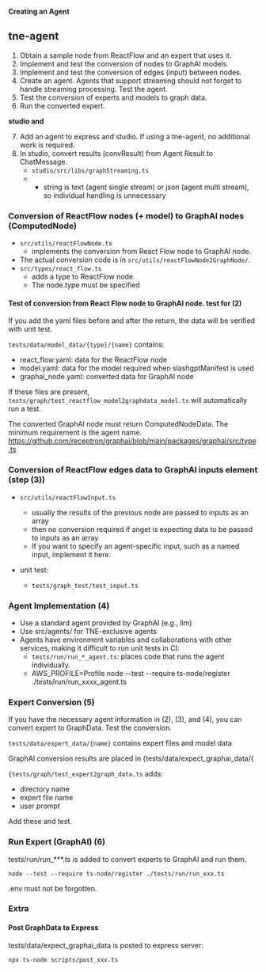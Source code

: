 **Creating an Agent**

## tne-agent

1. Obtain a sample node from ReactFlow and an expert that uses it.
2. Implement and test the conversion of nodes to GraphAI models.
3. Implement and test the conversion of edges (input) between nodes.
4. Create an agent. Agents that support streaming should not forget to handle streaming processing. Test the agent.
5. Test the conversion of experts and models to graph data.
6. Run the converted expert.

**studio and**

7. Add an agent to express and studio. If using a tne-agent, no additional work is required.
8. In studio, convert results (convResult) from Agent Result to ChatMessage.
   - `studio/src/libs/graphStreaming.ts`
   - - string is text (agent single stream) or json (agent multi stream), so individual handling is unnecessary

### Conversion of ReactFlow nodes (+ model) to GraphAI nodes (ComputedNode)

- `src/utils/reactFlowNode.ts`
  - implements the conversion from React Flow node to GraphAI node.
- The actual conversion code is in `src/utils/reactFlowNode2GraphNode/`.
- `src/types/react_flow.ts`
  - adds a type to ReactFlow node.
  - The node.type must be specified

#### Test of conversion from React Flow node to GraphAI node. test for (2)

If you add the yaml files before and after the return, the data will be verified with unit test.

`tests/data/model_data/{type}/{name}` contains:

- react_flow.yaml: data for the ReactFlow node
- model.yaml: data for the model required when slashgptManifest is used
- graphai_node.yaml: converted data for GraphAI node

If these files are present, `tests/graph/test_reactflow_model2graphdata_model.ts` will automatically run a test.

The converted GraphAI node must return ComputedNodeData. The minimum requirement is the agent name.
https://github.com/receptron/graphai/blob/main/packages/graphai/src/type.ts

### Conversion of ReactFlow edges data to GraphAI inputs element (step (3))

- `src/utils/reactFlowInput.ts`

  - usually the results of the previous node are passed to inputs as an array
  - then no conversion required if anget is expecting data to be passed to inputs as an array
  - If you want to specify an agent-specific input, such as a named input, implement it here.

- unit test:
  - `tests/graph_test/test_input.ts`

### Agent Implementation (4)

- Use a standard agent provided by GraphAI (e.g., llm)
- Use src/agents/ for TNE-exclusive agents
- Agents have environment variables and collaborations with other services, making it difficult to run unit tests in CI:
  - `tests/run/run_*_agent.ts`: places code that runs the agent individually.
  - AWS_PROFILE=Profile node --test --require ts-node/register ./tests/run/run_xxxx_agent.ts

### Expert Conversion (5)

If you have the necessary agent information in (2), (3), and (4), you can convert expert to GraphData.
Test the conversion.

`tests/data/expert_data/{name}` contains expert files and model data

GraphAI conversion results are placed in {tests/data/expect_graphai_data/{

`{tests/graph/test_expert2graph_data.ts` adds:

- directory name
- expert file name
- user prompt

Add these and test.

### Run Expert (GraphAI) (6)

tests/run/run\_\*\*\*.ts is added to convert experts to GraphAI and run them.

```
node --test --require ts-node/register ./tests/run/run_xxx.ts
```

.env must not be forgotten.

### Extra

#### Post GraphData to Express

tests/data/expect_graphai_data is posted to express server:

```
npx ts-node scripts/post_xxx.ts
```
